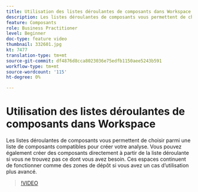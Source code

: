```yaml
---
title: Utilisation des listes déroulantes de composants dans Workspace
description: Les listes déroulantes de composants vous permettent de choisir parmi une liste de composants compatibles pour créer votre analyse. Vous pouvez également créer des composants directement à partir de la liste déroulante si vous ne trouvez pas ce dont vous avez besoin. Ces espaces continuent de fonctionner comme des zones de dépôt si vous avez un cas d’utilisation plus avancé.
feature: Composants
role: Business Practitioner
level: Beginner
doc-type: feature video
thumbnail: 332601.jpg
kt: 7477
translation-type: tm+mt
source-git-commit: df4876d8cca8023036e75edfb1150aee5243b591
workflow-type: tm+mt
source-wordcount: '115'
ht-degree: 0%

---
```



# Utilisation des listes déroulantes de composants dans Workspace

Les listes déroulantes de composants vous permettent de choisir parmi une liste de composants compatibles pour créer votre analyse. Vous pouvez également créer des composants directement à partir de la liste déroulante si vous ne trouvez pas ce dont vous avez besoin. Ces espaces continuent de fonctionner comme des zones de dépôt si vous avez un cas d’utilisation plus avancé.

>[!VIDEO](https://video.tv.adobe.com/v/332601/?quality=12&learn=on)
